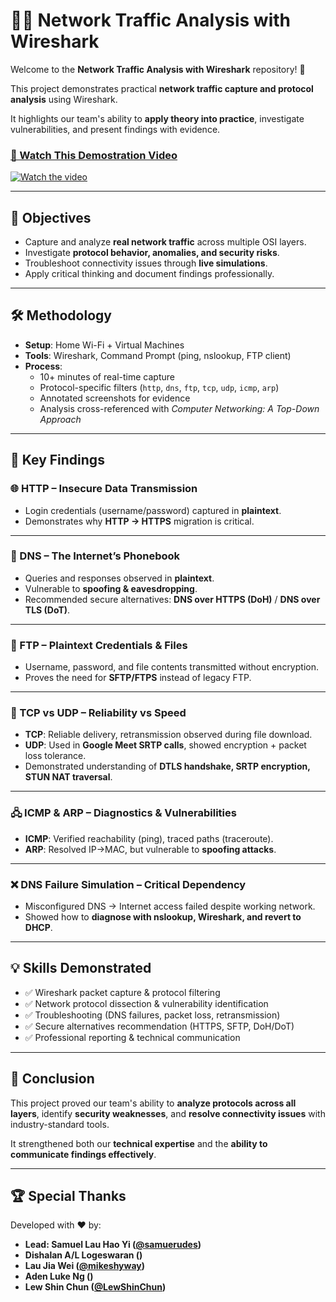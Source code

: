 # 🕵️‍♂️ Network Traffic Analysis with Wireshark

Welcome to the **Network Traffic Analysis with Wireshark** repository! 🎉 

This project demonstrates practical **network traffic capture and protocol analysis** using Wireshark.  

It highlights our team's ability to **apply theory into practice**, investigate vulnerabilities, and present findings with evidence.  

### [🎥 Watch This Demostration Video](https://youtu.be/-zOpCeAN_Eo)
[![Watch the video](https://img.youtube.com/vi/-zOpCeAN_Eo/maxresdefault.jpg)](https://youtu.be/-zOpCeAN_Eo)

---

## 🎯 Objectives
- Capture and analyze **real network traffic** across multiple OSI layers.  
- Investigate **protocol behavior, anomalies, and security risks**.  
- Troubleshoot connectivity issues through **live simulations**.  
- Apply critical thinking and document findings professionally.  

---

## 🛠️ Methodology
- **Setup**: Home Wi-Fi + Virtual Machines  
- **Tools**: Wireshark, Command Prompt (ping, nslookup, FTP client)  
- **Process**:
  - 10+ minutes of real-time capture  
  - Protocol-specific filters (`http`, `dns`, `ftp`, `tcp`, `udp`, `icmp`, `arp`)  
  - Annotated screenshots for evidence  
  - Analysis cross-referenced with *Computer Networking: A Top-Down Approach*  

---

## 🔑 Key Findings

### 🌐 HTTP – Insecure Data Transmission
- Login credentials (username/password) captured in **plaintext**.  
- Demonstrates why **HTTP → HTTPS** migration is critical.  
<!-- - 📸 *Use image from* **“3.1.2 Packet Analysis & Observations” (p.7–9)** -->

---

### 📡 DNS – The Internet’s Phonebook
- Queries and responses observed in **plaintext**.  
- Vulnerable to **spoofing & eavesdropping**.  
- Recommended secure alternatives: **DNS over HTTPS (DoH)** / **DNS over TLS (DoT)**.  
<!-- - 📸 *Use image from* **“3.2.2 Packet Analysis & Observations” (p.14–18)**  -->

---

### 📂 FTP – Plaintext Credentials & Files
- Username, password, and file contents transmitted without encryption.  
- Proves the need for **SFTP/FTPS** instead of legacy FTP.  
<!-- - 📸 *Use image from* **“3.3.2 Packet Analysis & Observations” (p.21–23)**  -->

---

### 🔄 TCP vs UDP – Reliability vs Speed
- **TCP**: Reliable delivery, retransmission observed during file download.  
- **UDP**: Used in **Google Meet SRTP calls**, showed encryption + packet loss tolerance.  
- Demonstrated understanding of **DTLS handshake, SRTP encryption, STUN NAT traversal**.  
<!-- - 📸 *Use images from*  
  - **“4.1.2 Packet Analysis & Observations” (p.27–29)** – TCP 3-way handshake & retransmission  
  - **“4.2.2 Packet Analysis & Observations” (p.34–39)** – UDP SRTP packets + encrypted payload   -->

---

### 🖧 ICMP & ARP – Diagnostics & Vulnerabilities
- **ICMP**: Verified reachability (ping), traced paths (traceroute).  
- **ARP**: Resolved IP→MAC, but vulnerable to **spoofing attacks**.  
<!-- - 📸 *Use images from*  
  - **“5.1.2 Packet Analysis & Observations” (p.51–53)** – ICMP Echo/Reply & Traceroute  
  - **“5.2.2 Packet Analysis & Observations” (p.56–57)** – ARP Request/Reply   -->

---

### ❌ DNS Failure Simulation – Critical Dependency
- Misconfigured DNS → Internet access failed despite working network.  
- Showed how to **diagnose with nslookup, Wireshark, and revert to DHCP**.  
<!-- - 📸 *Use image from* **“6.1.2 Packet Analysis & Observations” (p.62–63)** -->

---

## 💡 Skills Demonstrated
- ✅ Wireshark packet capture & protocol filtering  
- ✅ Network protocol dissection & vulnerability identification  
- ✅ Troubleshooting (DNS failures, packet loss, retransmission)  
- ✅ Secure alternatives recommendation (HTTPS, SFTP, DoH/DoT)  
- ✅ Professional reporting & technical communication  

---

## 📘 Conclusion
This project proved our team's ability to **analyze protocols across all layers**, identify **security weaknesses**, and **resolve connectivity issues** with industry-standard tools.  

It strengthened both our **technical expertise** and the **ability to communicate findings effectively**.  

---

## 🏆 Special Thanks
Developed with ❤️ by:
- **Lead: Samuel Lau Hao Yi ([@samuerudes](https://github.com/samuerudes))**
- **Dishalan A/L Logeswaran ()**
- **Lau Jia Wei ([@mikeshyway](https://github.com/mikeshyway))**
- **Aden Luke Ng ()**
- **Lew Shin Chun ([@LewShinChun](https://github.com/LewShinChun))**
